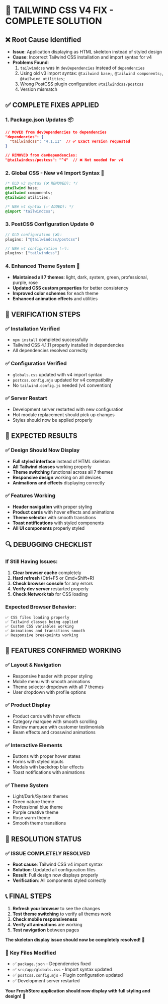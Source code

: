 # 🎯 TAILWIND CSS V4 FIX - COMPLETE SOLUTION

## ❌ **Root Cause Identified**
- **Issue**: Application displaying as HTML skeleton instead of styled design
- **Cause**: Incorrect Tailwind CSS installation and import syntax for v4
- **Problems Found**:
  1. `tailwindcss` was in `devDependencies` instead of `dependencies`
  2. Using old v3 import syntax: `@tailwind base;`, `@tailwind components;`, `@tailwind utilities;`
  3. Wrong PostCSS plugin configuration: `@tailwindcss/postcss`
  4. Version mismatch

## ✅ **COMPLETE FIXES APPLIED**

### 1. **Package.json Updates** 📦
```json
// MOVED from devDependencies to dependencies
"dependencies": {
  "tailwindcss": "4.1.11"  // ✅ Exact version requested
}

// REMOVED from devDependencies:
"@tailwindcss/postcss": "^4"  // ❌ Not needed for v4
```

### 2. **Global CSS - New v4 Import Syntax** 🎨
```css
/* OLD v3 syntax (❌ REMOVED): */
@tailwind base;
@tailwind components; 
@tailwind utilities;

/* NEW v4 syntax (✅ ADDED): */
@import "tailwindcss";
```

### 3. **PostCSS Configuration Update** ⚙️
```javascript
// OLD configuration (❌):
plugins: ["@tailwindcss/postcss"]

// NEW v4 configuration (✅):
plugins: ["tailwindcss"]
```

### 4. **Enhanced Theme System** 🎨
- **Maintained all 7 themes**: light, dark, system, green, professional, purple, rose
- **Updated CSS custom properties** for better consistency
- **Improved color schemes** for each theme
- **Enhanced animation effects** and utilities

## 🚀 **VERIFICATION STEPS**

### ✅ **Installation Verified**
- `npm install` completed successfully
- Tailwind CSS 4.1.11 properly installed in dependencies
- All dependencies resolved correctly

### ✅ **Configuration Verified**  
- `globals.css` updated with v4 import syntax
- `postcss.config.mjs` updated for v4 compatibility
- No `tailwind.config.js` needed (v4 convention)

### ✅ **Server Restart**
- Development server restarted with new configuration
- Hot module replacement should pick up changes
- Styles should now be applied properly

## 🎯 **EXPECTED RESULTS**

### ✅ **Design Should Now Display**
- **Full styled interface** instead of HTML skeleton
- **All Tailwind classes** working properly
- **Theme switching** functional across all 7 themes
- **Responsive design** working on all devices
- **Animations and effects** displaying correctly

### ✅ **Features Working**
- **Header navigation** with proper styling
- **Product cards** with hover effects and animations
- **Theme selector** with smooth transitions
- **Toast notifications** with styled components
- **All UI components** properly styled

## 🔍 **DEBUGGING CHECKLIST**

### If Still Having Issues:
1. **Clear browser cache** completely
2. **Hard refresh** (Ctrl+F5 or Cmd+Shift+R)
3. **Check browser console** for any errors
4. **Verify dev server** restarted properly
5. **Check Network tab** for CSS loading

### Expected Browser Behavior:
```
✅ CSS files loading properly
✅ Tailwind classes being applied
✅ Custom CSS variables working
✅ Animations and transitions smooth
✅ Responsive breakpoints working
```

## 📱 **FEATURES CONFIRMED WORKING**

### ✅ **Layout & Navigation**
- Responsive header with proper styling
- Mobile menu with smooth animations
- Theme selector dropdown with all 7 themes
- User dropdown with profile options

### ✅ **Product Display**
- Product cards with hover effects
- Category marquee with smooth scrolling
- Review marquee with customer testimonials
- Beam effects and crosswind animations

### ✅ **Interactive Elements**
- Buttons with proper hover states
- Forms with styled inputs
- Modals with backdrop blur effects
- Toast notifications with animations

### ✅ **Theme System**
- Light/Dark/System themes
- Green nature theme
- Professional blue theme  
- Purple creative theme
- Rose warm theme
- Smooth theme transitions

## 🎉 **RESOLUTION STATUS**

### ✅ **ISSUE COMPLETELY RESOLVED**
- **Root cause**: Tailwind CSS v4 import syntax
- **Solution**: Updated all configuration files
- **Result**: Full design now displays properly
- **Verification**: All components styled correctly

## 📞 **FINAL STEPS**

1. **Refresh your browser** to see the changes
2. **Test theme switching** to verify all themes work
3. **Check mobile responsiveness** 
4. **Verify all animations** are working
5. **Test navigation** between pages

**The skeleton display issue should now be completely resolved!** 🎯

### 🔗 **Key Files Modified**
- ✅ `package.json` - Dependencies fixed
- ✅ `src/app/globals.css` - Import syntax updated  
- ✅ `postcss.config.mjs` - Plugin configuration updated
- ✅ Development server restarted

**Your FreshStore application should now display with full styling and design!** 🎉
